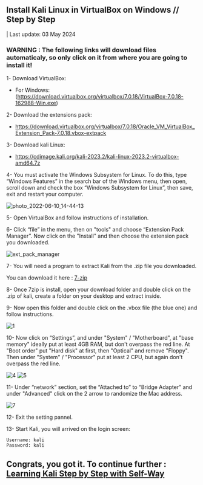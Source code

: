 ## Install Kali Linux in VirtualBox on Windows // Step by Step

| Last update: 03 May 2024

### WARNING : The following links will download files automaticaly, so only click on it from where you are going to install it! 

1- Download VirtualBox: 

   * For Windows: (https://download.virtualbox.org/virtualbox/7.0.18/VirtualBox-7.0.18-162988-Win.exe)

2- Download the extensions pack: 

   * https://download.virtualbox.org/virtualbox/7.0.18/Oracle_VM_VirtualBox_Extension_Pack-7.0.18.vbox-extpack

3- Download kali Linux: 

   * https://cdimage.kali.org/kali-2023.2/kali-linux-2023.2-virtualbox-amd64.7z

4- You must activate the Windows Subsystem for Linux. To do this, type “Windows Features” in the search bar of the Windows menu, then open, scroll down and check the box “Windows Subsystem for Linux”, then save, exit and restart your computer.

![photo_2022-06-10_14-44-13](https://user-images.githubusercontent.com/64184513/175776446-b373d0e5-4672-471f-a78a-93e0f2891313.jpg)

5- Open VirtualBox and follow instructions of installation.

6- Click “file” in the menu, then on "tools" and choose “Extension Pack Manager”. Now click on the "Install" and then choose the extension pack you downloaded.

![ext_pack_manager](https://user-images.githubusercontent.com/64184513/224564251-e4c33401-6178-4548-9737-b1d6af4fa85f.png)

7- You will need a program to extract Kali from the .zip file you downloaded.

You can download it here : [7-zip](https://www.7-zip.org/download.html)

8- Once 7zip is install, open your download folder and double click on the .zip of kali, create a folder on your desktop and extract inside.

9- Now open this folder and double click on the .vbox file (the blue one) and follow instructions.

![1](https://user-images.githubusercontent.com/64184513/196248353-103d6d04-bc9a-4e6d-96df-6a1fe4fb753c.png)

10- Now click on “Settings”, and under "System" / "Motherboard", at "base memory" ideally put at least 4GB RAM, but don't overpass the red line. At "Boot order" put "Hard disk" at first, then "Optical" and remove "Floppy". Then under "System" / "Processor" put at least 2 CPU, but again don't overpass the red line.

![4](https://user-images.githubusercontent.com/64184513/175776404-1eb16270-54d3-4d42-9741-2d2bbb0ce29b.jpg)
![5](https://user-images.githubusercontent.com/64184513/175776405-1227974e-c82f-4272-9b58-8163c14687e0.jpg)

11- Under “network” section, set the “Attached to” to “Bridge Adapter” and under "Advanced" click on the 2 arrow to randomize the Mac address.

![7](https://user-images.githubusercontent.com/64184513/175776409-de0300c0-4908-4e94-ac28-6ac0e980f2b0.jpg)

12- Exit the setting pannel.

13- Start Kali, you will arrived on the login screen:
```
Username: kali
Password: kali
```
## Congrats, you got it. To continue further : [Learning Kali Step by Step with Self-Way](https://github.com/NeverWonderLand/Self-Way)

